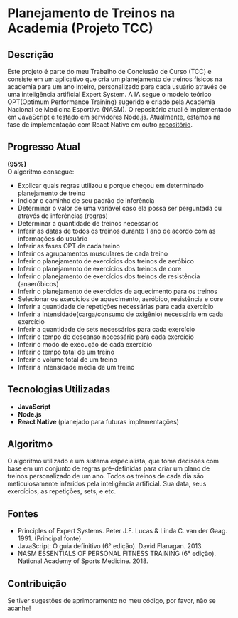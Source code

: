 # Planejamento de Treinos na Academia (Projeto TCC)

## Descrição
Este projeto é parte do meu Trabalho de Conclusão de Curso (TCC) e consiste em um aplicativo que cria um planejamento de treinos físicos na academia para um ano inteiro, personalizado para cada usuário através de uma inteligência artificial Expert System. A IA segue o modelo teórico OPT(Optimum Performance Training) sugerido e criado pela Academia Nacional de Medicina Esportiva (NASM). O repositório atual é implementado em JavaScript e testado em servidores Node.js. Atualmente, estamos na fase de implementação com React Native em outro <a href="https://github.com/viniciusSt1/SelfTrain">repositório</a>.

## Progresso Atual
**(95%)**<br>
O algoritmo consegue:
- Explicar quais regras utilizou e porque chegou em determinado planejamento de treino
- Indicar o caminho de seu padrão de inferência
- Determinar o valor de uma variável caso ela possa ser perguntada ou através de inferências (regras)
- Determinar a quantidade de treinos necessários
- Inferir as datas de todos os treinos durante 1 ano de acordo com as informações do usuário
- Inferir as fases OPT de cada treino
- Inferir os agrupamentos musculares de cada treino
- Inferir o planejamento de exercícios dos treinos de aeróbico 
- Inferir o planejamento de exercícios dos treinos de core
- Inferir o planejamento de exercícios dos treinos de resistência (anaeróbicos)
- Inferir o planejamento de exercícios de aquecimento para os treinos
- Selecionar os exercícios de aquecimento, aeróbico, resistência e core
- Inferir a quantidade de repetições necessárias para cada exercício
- Inferir a intensidade(carga/consumo de oxigênio) necessária em cada exercício
- Inferir a quantidade de sets necessários para cada exercício
- Inferir o tempo de descanso necessário para cada exercício
- Inferir o modo de execução de cada exercício
- Inferir o tempo total de um treino
- Inferir o volume total de um treino
- Inferir a intensidade média de um treino

## Tecnologias Utilizadas
- **JavaScript**
- **Node.js**
- **React Native** (planejado para futuras implementações)

## Algoritmo
O algoritmo utilizado é um sistema especialista, que toma decisões com base em um conjunto de regras pré-definidas para criar um plano de treinos personalizado de um ano. Todos os treinos de cada dia são meticulosamente inferidos pela inteligência artificial. Sua data, seus exercícios, as repetições, sets, e etc.

## Fontes
- Principles of Expert Systems. Peter J.F. Lucas & Linda C. van der Gaag. 1991. (Principal fonte)
- JavaScript: O guia definitivo (6° edição). David Flanagan. 2013.
- NASM ESSENTIALS OF PERSONAL FITNESS TRAINING (6° edição). National Academy of Sports Medicine. 2018.

## Contribuição
Se tiver sugestões de aprimoramento no meu código, por favor, não se acanhe!

